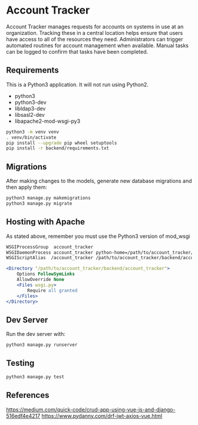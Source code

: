 # Account Tracker

Account Tracker manages requests for accounts on systems in use at an organization. Tracking these in a central location helps ensure that users have access to all of the resources they need. Administrators can trigger automated routines for account management when available. Manual tasks can be logged to confirm that tasks have been completed.

## Requirements
This is a Python3 application.  It will not run using Python2.

* python3
* python3-dev
* libldap3-dev
* libsasl2-dev
* libapache2-mod-wsgi-py3

```bash
python3 -m venv venv
. venv/bin/activate
pip install --upgrade pip wheel setuptools
pip install -r backend/requirements.txt
```

## Migrations

After making changes to the models, generate new database migrations and then apply them:

```bash
python3 manage.py makemigrations
python3 manage.py migrate
```

## Hosting with Apache
As stated above, remember you must use the Python3 version of mod_wsgi

```apache
WSGIProcessGroup  account_tracker
WSGIDaemonProcess account_tracker python-home=/path/to/account_tracker/venv python-path=/path/to/account_tracker/backend
WSGIScriptAlias  /account_tracker /path/to/account_tracker/backend/account_tracker/wsgi.py process-group=account_tracker

<Directory "/path/to/account_tracker/backend/account_tracker">
    Options FollowSymLinks
    AllowOverride None
    <Files wsgi.py>
        Require all granted
    </Files>
</Directory>
```


## Dev Server

Run the dev server with:

```bash
python3 manage.py runserver
```

## Testing

```bash
python3 manage.py test
```


## References
https://medium.com/quick-code/crud-app-using-vue-js-and-django-516edf4e4217
https://www.pydanny.com/drf-jwt-axios-vue.html
